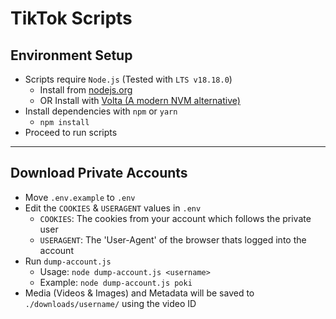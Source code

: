 # TikTok Scripts

## Environment Setup
- Scripts require `Node.js` (Tested with `LTS v18.18.0`)
  - Install from [nodejs.org](https://nodejs.org/en/download)
  - OR Install with [Volta (A modern NVM alternative)](https://volta.sh/)
- Install dependencies with `npm` or `yarn`
  - `npm install`
- Proceed to run scripts
---
## Download Private Accounts

- Move `.env.example` to `.env`
- Edit the `COOKIES` & `USERAGENT` values in `.env`
  - `COOKIES`: The cookies from your account which follows the private user
  - `USERAGENT`: The 'User-Agent' of the browser thats logged into the account
- Run `dump-account.js`
  - Usage: `node dump-account.js <username>`
  - Example: `node dump-account.js poki`
- Media (Videos & Images) and Metadata will be saved to `./downloads/username/` using the video ID
